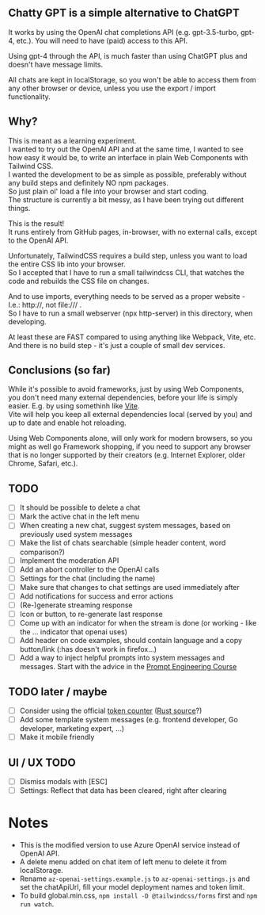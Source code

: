 ## Chatty GPT is a simple alternative to ChatGPT

It works by using the OpenAI chat completions API (e.g. gpt-3.5-turbo, gpt-4, etc.).
You will need to have (paid) access to this API.

Using gpt-4 through the API, is much faster than using ChatGPT plus and doesn't have message limits.  

All chats are kept in localStorage, so you won't be able to access them from any other browser or device, unless you use the export / import functionality.  

## Why?

This is meant as a learning experiment.  
I wanted to try out the OpenAI API and at the same time, I wanted to see how easy it would be, to write an interface in plain Web Components with Tailwind CSS.  
I wanted the development to be as simple as possible, preferably without any build steps and definitely NO npm packages.  
So just plain ol' load a file into your browser and start coding.  
The structure is currently a bit messy, as I have been trying out different things. 

This is the result!  
It runs entirely from GitHub pages, in-browser, with no external calls, except to the OpenAI API.

Unfortunately, TailwindCSS requires a build step, unless you want to load the entire CSS lib into your browser.  
So I accepted that I have to run a small tailwindcss CLI, that watches the code and rebuilds the CSS file on changes.

And to use imports, everything needs to be served as a proper website - I.e.: http://, not file:/// .  
So I have to run a small webserver (npx http-server) in this directory, when developing.  

At least these are FAST compared to using anything like Webpack, Vite, etc.  
And there is no build step - it's just a couple of small dev services.

## Conclusions (so far)

While it's possible to avoid frameworks, just by using Web Components, you don't need many external dependencies, before your life is simply easier. E.g. by using somethinh like [Vite](https://vitejs.dev).  
Vite will help you keep all external dependencies local (served by you) and up to date and enable hot reloading.

Using Web Components alone, will only work for modern browsers, so you might as well go Framework shopping, if you need to support any browser that is no longer supported by their creators (e.g. Internet Explorer, older Chrome, Safari, etc.).  

## TODO
 - [ ] It should be possible to delete a chat
 - [ ] Mark the active chat in the left menu
 - [ ] When creating a new chat, suggest system messages, based on previously used system messages
 - [ ] Make the list of chats searchable (simple header content, word comparison?)
 - [ ] Implement the moderation API
 - [ ] Add an abort controller to the OpenAI calls
 - [ ] Settings for the chat (including the name)
 - [ ] Make sure that changes to chat settings are used immediately after
 - [ ] Add notifications for success and error actions
 - [ ] (Re-)generate streaming response
 - [ ] Icon or button, to re-generate last response
 - [ ] Come up with an indicator for when the stream is done (or working - like the ... indicator that openai uses) 
 - [ ] Add header on code examples, should contain language and a copy button/link (:has doesn't work in firefox...)
 - [ ] Add a way to inject helpful prompts into system messages and messages. Start with the advice in the [Prompt Engineering Course](https://www.deeplearning.ai/short-courses/chatgpt-prompt-engineering-for-developers/)

## TODO later / maybe
 - [ ] Consider using the official [token counter](github.com/openai/tiktoken/tree/main) ([Rust source](https://github.com/openai/tiktoken/blob/main/src/lib.rs)?)
 - [ ] Add some template system messages (e.g. frontend developer, Go developer, marketing expert, ...)
 - [ ] Make it mobile friendly

## UI / UX TODO
 - [ ] Dismiss modals with [ESC]
 - [ ] Settings: Reflect that data has been cleared, right after clearing

 # Notes

 - This is the modified version to use Azure OpenAI service instead of OpenAI API.
 - A delete menu added on chat item of left menu to delete it from localStorage.
 - Rename `az-openai-settings.example.js` to `az-openai-settings.js` and set the chatApiUrl, fill your model deployment names and token limit.
 - To build global.min.css, `npm install -D @tailwindcss/forms` first and `npm run watch`.
 
